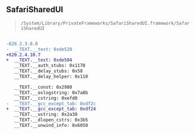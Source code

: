 ## SafariSharedUI

> `/System/Library/PrivateFrameworks/SafariSharedUI.framework/SafariSharedUI`

```diff

-620.2.3.0.0
-  __TEXT.__text: 0xde520
+620.2.4.10.7
+  __TEXT.__text: 0xde504
   __TEXT.__auth_stubs: 0x1170
   __TEXT.__delay_stubs: 0x58
   __TEXT.__delay_helper: 0x110

   __TEXT.__const: 0x2980
   __TEXT.__oslogstring: 0x7a8b
   __TEXT.__cstring: 0xefd0
-  __TEXT.__gcc_except_tab: 0xdf2c
+  __TEXT.__gcc_except_tab: 0xdf24
   __TEXT.__ustring: 0x2a30
   __TEXT.__dlopen_cstrs: 0x3b5
   __TEXT.__unwind_info: 0x6050

```
